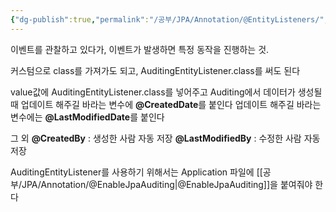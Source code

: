 ```yaml
---
{"dg-publish":true,"permalink":"/공부/JPA/Annotation/@EntityListeners/","dgPassFrontmatter":true}
---
```


이벤트를 관찰하고 있다가, 이벤트가 발생하면 특정 동작을 진행하는 것.

커스텀으로 class를 가져가도 되고,  AuditingEntityListener.class를 써도 된다

value값에 AuditingEntityListener.class를 넣어주고
Auditing에서 데이터가 생성될 때 업데이트 해주길 바라는 변수에 **@CreatedDate**를 붙인다
업데이트 해주길 바라는 변수에는 **@LastModifiedDate**를 붙인다

그 외
**@CreatedBy** : 생성한 사람 자동 저장
**@LastModifiedBy** : 수정한 사람 자동 저장

AuditingEntityListener를 사용하기 위해서는 Application 파일에 [[공부/JPA/Annotation/@EnableJpaAuditing\|@EnableJpaAuditing]]을 붙여줘야 한다